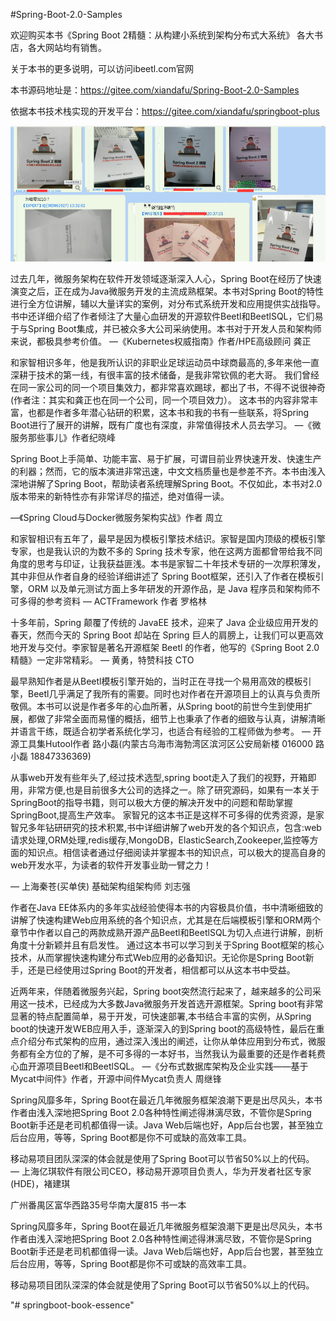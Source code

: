 #Spring-Boot-2.0-Samples

欢迎购买本书《Spring Boot 2精髓：从构建小系统到架构分布式大系统》
各大书店，各大网站均有销售。

关于本书的更多说明，可以访问ibeetl.com官网

本书源码地址是：https://gitee.com/xiandafu/Spring-Boot-2.0-Samples

依据本书技术栈实现的开发平台：https://gitee.com/xiandafu/springboot-plus

![](all.png)





过去几年，微服务架构在软件开发领域逐渐深入人心，Spring Boot在经历了快速演变之后，正在成为Java微服务开发的主流成熟框架。本书对Spring Boot的特性进行全方位讲解，辅以大量详实的案例，对分布式系统开发和应用提供实战指导。书中还详细介绍了作者倾注了大量心血研发的开源软件Beetl和BeetlSQL，它们易于与Spring Boot集成，并已被众多大公司采纳使用。本书对于开发人员和架构师来说，都极具参考价值。
—《Kubernetes权威指南》作者/HPE高级顾问 龚正


和家智相识多年，他是我所认识的非职业足球运动员中球商最高的,多年来他一直深耕于技术的第一线，有很丰富的技术储备，是我非常钦佩的老大哥。
我们曾经在同一家公司的同一个项目集效力，都非常喜欢踢球，都出了书，不得不说很神奇(作者注：其实和龚正也在同一个公司，同一个项目效力）。
这本书的内容非常丰富，也都是作者多年潜心钻研的积累，这本书和我的书有一些联系，将Spring Boot进行了展开的讲解，既有广度也有深度，非常值得技术人员去学习。
—《微服务那些事儿》作者纪晓峰




Spring Boot上手简单、功能丰富、易于扩展，可谓目前业界快速开发、快速生产的利器；然而，它的版本演进非常迅速，中文文档质量也是参差不齐。本书由浅入深地讲解了Spring Boot，帮助读者系统理解Spring Boot。不仅如此，本书对2.0版本带来的新特性亦有非常详尽的描述，绝对值得一读。

—《Spring Cloud与Docker微服务架构实战》作者 周立

和家智相识有五年了，最早是因为模板引擎技术结识。家智是国内顶级的模板引擎专家，也是我认识的为数不多的 Spring 技术专家，他在这两方面都曾带给我不同角度的思考与印证，让我获益匪浅。本书是家智二十年技术专研的一次厚积薄发，其中非但从作者自身的经验详细讲述了 Spring  Boot框架，还引入了作者在模板引擎，ORM 以及单元测试方面上多年研发的开源作品，是 Java 程序员和架构师不可多得的参考资料
— ACTFramework 作者 罗格林


十多年前，Spring 颠覆了传统的 JavaEE 技术，迎来了 Java 企业级应用开发的春天，然而今天的 Spring Boot 却站在 Spring 巨人的肩膀上，让我们可以更高效地开发与交付。李家智是著名开源框架 Beetl 的作者，他写的《Spring Boot 2.0 精髓》一定非常精彩。
— 黄勇，特赞科技 CTO


最早熟知作者是从Beetl模板引擎开始的，当时正在寻找一个易用高效的模板引擎，Beetl几乎满足了我所有的需要。同时也对作者在开源项目上的认真与负责所敬佩。本书可以说是作者多年的心血所著，从Spring boot的前世今生到使用扩展，都做了非常全面而易懂的概括，细节上也秉承了作者的细致与认真，讲解清晰并语言干练，既适合初学者系统化学习，也适合有经验的工程师做为参考。
— 开源工具集Hutool作者 路小磊(内蒙古乌海市海勃湾区滨河区公安局新楼 016000 路小磊 18847336369)



从事web开发有些年头了,经过技术选型,spring boot走入了我们的视野，开箱即用，非常方便,也是目前很多大公司的选择之一。除了研究源码，如果有一本关于SpringBoot的指导书籍，则可以极大方便的解决开发中的问题和帮助掌握SpringBoot,提高生产效率。
家智兄的这本书正是这样不可多得的优秀资源，是家智兄多年钻研研究的技术积累,书中详细讲解了web开发的各个知识点，包含:web请求处理,ORM处理,redis缓存,MongoDB，ElasticSearch,Zookeeper,监控等方面的知识点。相信读者通过仔细阅读并掌握本书的知识点，可以极大的提高自身的web开发水平，为读者的软件开发事业助一臂之力！

—  上海秦苍(买单侠) 基础架构组架构师 刘志强

作者在Java EE体系内的多年实战经验使得本书的内容极具价值，书中清晰细致的讲解了快速构建Web应用系统的各个知识点，尤其是在后端模板引擎和ORM两个章节中作者以自己的两款成熟开源产品Beetl和BeetlSQL为切入点进行讲解，剖析角度十分新颖并且有启发性。
通过这本书可以学习到关于Spring Boot框架的核心技术，从而掌握快速构建分布式Web应用的必备知识。无论你是Spring Boot新手，还是已经使用过Spring Boot的开发者，相信都可以从这本书中受益。



近两年来，伴随着微服务兴起，Spring boot突然流行起来了，越来越多的公司采用这一技术，已经成为大多数Java微服务开发首选开源框架。Spring boot有非常显著的特点配置简单，易于开发，可快速部署,本书结合丰富的实例，从Spring boot的快速开发WEB应用入手，逐渐深入的到Spring boot的高级特性，最后在重点介绍分布式架构的应用，通过深入浅出的阐述，让你从单体应用到分布式，微服务都有全方位的了解，是不可多得的一本好书，当然我认为最重要的还是作者耗费心血开源项目Beetl和BeetlSQL。
—《分布式数据库架构及企业实践——基于Mycat中间件》作者，开源中间件Mycat负责人 周继锋


Spring风靡多年，Spring Boot在最近几年微服务框架浪潮下更是出尽风头，本书作者由浅入深地把Spring Boot 2.0各种特性阐述得淋漓尽致，不管你是Spring Boot新手还是老司机都值得一读。Java Web后端也好，App后台也罢，甚至独立后台应用，等等，Spring Boot都是你不可或缺的高效率工具。

移动易项目团队深深的体会就是使用了Spring Boot可以节省50%以上的代码。
— 上海亿琪软件有限公司CEO，移动易开源项目负责人，华为开发者社区专家(HDE)，褚建琪


广州番禺区富华西路35号华南大厦815 书一本

Spring风靡多年，Spring Boot在最近几年微服务框架浪潮下更是出尽风头，本书作者由浅入深地把Spring Boot 2.0各种特性阐述得淋漓尽致，不管你是Spring Boot新手还是老司机都值得一读。Java Web后端也好，App后台也罢，甚至独立后台应用，等等，Spring Boot都是你不可或缺的高效率工具。

移动易项目团队深深的体会就是使用了Spring Boot可以节省50%以上的代码。

"# springboot-book-essence" 
